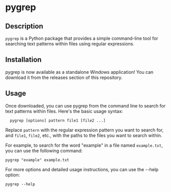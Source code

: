 # pygrep

## Description
`pygrep` is a Python package that provides a simple command-line tool for searching text patterns within files using regular expressions.

## Installation
pygrep is now available as a standalone Windows application! You can download it from the releases section of this repository.

## Usage
Once downloaded, you can use pygrep from the command line to search for text patterns within files. Here's the basic usage syntax:

```
  pygrep [options] pattern file1 [file2 ...]
```


Replace `pattern` with the regular expression pattern you want to search for, and `file1`, `file2`, etc., with the paths to the files you want to search within.

For example, to search for the word "example" in a file named `example.txt`, you can use the following command:

```
pygrep "example" example.txt
```
For more options and detailed usage instructions, you can use the --help option:
```
pygrep --help
```
